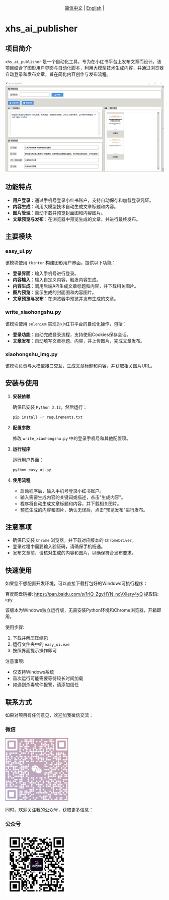 <p align="center">
  <a href="./readme.md">简体中文</a> |
  <a href="./readme_en.md">English</a> |
</p>

# xhs_ai_publisher

## 项目简介

`xhs_ai_publisher` 是一个自动化工具，专为在小红书平台上发布文章而设计。该项目结合了图形用户界面与自动化脚本，利用大模型技术生成内容，并通过浏览器自动登录和发布文章，旨在简化内容创作与发布流程。

![软件界面效果](./images/8ddacbc223b651db15d2b1a66f6e277.png)

## 功能特点

- **用户登录**：通过手机号登录小红书账户，支持自动保存和加载登录凭证。
- **内容生成**：利用大模型技术自动生成文章标题和内容。
- **图片管理**：自动下载并预览封面图和内容图片。
- **文章预览与发布**：在浏览器中预览生成的文章，并进行最终发布。

## 主要模块

### easy_ui.py

该模块使用 `tkinter` 构建图形用户界面，提供以下功能：

- **登录界面**：输入手机号进行登录。
- **内容输入**：输入自定义内容，触发内容生成。
- **内容生成**：调用后端API生成文章标题和内容，并下载相关图片。
- **图片预览**：显示生成的封面图和内容图片。
- **文章预览与发布**：在浏览器中预览并发布生成的文章。

### write_xiaohongshu.py

该模块使用 `selenium` 实现对小红书平台的自动化操作，包括：

- **登录功能**：自动完成登录流程，支持使用Cookies保存会话。
- **文章发布**：自动填写文章标题、内容，并上传图片，完成文章发布。

### xiaohongshu_img.py

该模块负责与大模型接口交互，生成文章标题和内容，并获取相关图片URL。

## 安装与使用

1. **安装依赖**

   确保已安装 `Python 3.12`，然后运行：

   ```bash
   pip install -r requirements.txt
   ```

2. **配置参数**

   修改 `write_xiaohongshu.py` 中的登录手机号和其他配置项。

3. **运行程序**

   运行用户界面：

   ```bash
   python easy_ui.py
   ```

4. **使用流程**

   - 启动程序后，输入手机号登录小红书账户。
   - 输入需要生成内容的关键词或描述，点击"生成内容"。
   - 程序将自动生成文章标题和内容，并下载相关图片。
   - 预览生成的内容和图片，确认无误后，点击"预览发布"进行发布。

## 注意事项

- 确保已安装 `Chrome` 浏览器，并下载对应版本的 `ChromeDriver`。
- 登录过程中需要输入验证码，请确保手机畅通。
- 发布文章前，请核对生成的内容和图片，以确保符合发布要求。

## 快速使用

如果您不想配置开发环境，可以直接下载打包好的Windows可执行程序：

百度网盘链接: https://pan.baidu.com/s/1rIQ-ZgyHYN_ncVXlery4yQ
提取码: iqiy

该版本为Windows独立运行版，无需安装Python环境和Chrome浏览器，开箱即用。

使用步骤:
1. 下载并解压压缩包
2. 运行文件夹中的 `easy_ui.exe`
3. 按照界面提示操作即可

注意事项:
- 仅支持Windows系统
- 首次运行可能需要等待较长时间加载
- 如遇到杀毒软件报警，请添加信任


## 联系方式
如果对项目有任何意见，欢迎加我微信交流：
### 微信
<img src="images/wechat_qr.jpg" width="200" height="200">

同时，欢迎关注我的公众号，获取更多信息：
### 公众号
<img src="images/mp_qr.jpg" width="200" height="200">
